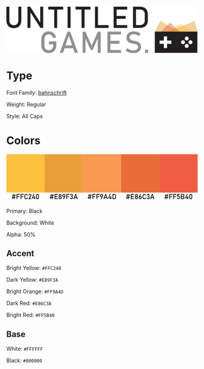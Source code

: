 ![README_Banner](Untitled_Games/Dark/UG_Full.svg)

# Type
Font Family: [bahnschrift](https://docs.microsoft.com/en-us/typography/font-list/bahnschrift)

Weight: Regular

Style: All Caps


# Colors
![Color_Pallette](Untitled_Games/Color_Pallette.png)

Primary: Black

Background: White

Alpha: 50%


## Accent

Bright Yellow: ```#FFC240```

Dark Yellow: ```#E89F3A```

Bright Orange: ```#FF9A4D```

Dark Red: ```#E86C3A```

Bright Red: ```#FF5B40```


## Base
White: ```#FFFFFF```

Black: ```#000000```
